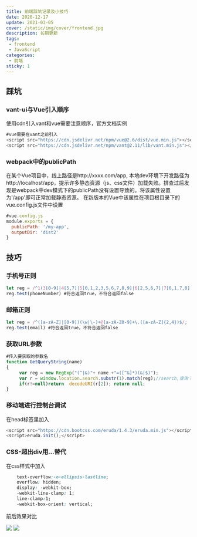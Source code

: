 ```yaml
---
title: 前端踩坑记录及小技巧
date: 2020-12-17
update: 2021-03-05
cover: /static/img/cover/frontend.jpg
description: 长期更新
tags:
 - frontend
 - JavaScript
categories: 
 - 前端
sticky: 1
---
```


## 踩坑
### vant-ui与Vue引入顺序
使用cdn引入vant和vue需要注意顺序，官方文档实例
``` js
#vue需要在vant之前引入
<script src="https://cdn.jsdelivr.net/npm/vue@2.6/dist/vue.min.js"></script>
<script src="https://cdn.jsdelivr.net/npm/vant@2.11/lib/vant.min.js"></script>
```
### webpack中的publicPath
在某个Vue项目中，线上路径是http://xxxx.com/app, 本地dev环境下开发路径为http://localhost/app，提示许多静态资源（js、css文件）加载失败。排查过后发现是webpack中dev模式下的publicPath没有设置导致的。将该属性设置为'/app'即可正常加载静态资源。
在新版本的Vue中该属性在项目根目录下的vue.config.js文件中设置
``` js
#vue.config.js
module.exports = {
  publicPath: '/my-app',
  outputDir: 'dist2'
}
```
## 技巧
### 手机号正则
``` js
let reg = /^1(3[0-9]|4[5,7]|5[0,1,2,3,5,6,7,8,9]|6[2,5,6,7]|7[0,1,7,8]|8[0-9]|9[1,8,9])\d{8}$/;
reg.test(phoneNumber) #符合返回true，不符合返回false
```
### 邮箱正则
``` js
let reg = /^([a-zA-Z]|[0-9])(\w|\-)+@[a-zA-Z0-9]+\.([a-zA-Z]{2,4})$/;
reg.test(email) #符合返回true，不符合返回false
```
### 获取URL参数
``` js
#传入要获取的参数名
function GetQueryString(name)
{
     var reg = new RegExp("(^|&)"+ name +"=([^&]*)(&|$)");
     var r = window.location.search.substr(1).match(reg);//search,查询？后面的参数，并匹配正则
     if(r!=null)return  decodeURI(r[2]); return null;
}
```
### 移动端进行控制台调试
在head标签里加入
``` js
<script src="https://cdn.bootcss.com/eruda/1.4.3/eruda.min.js"></script>
<script>eruda.init();</script>
```
### CSS-超出div用...替代
在css样式中加入
``` css
    text-overflow:-o-ellipsis-lastline;
    overflow: hidden;
    display: -webkit-box;
    -webkit-line-clamp: 1;
    line-clamp:1;
    -webkit-box-orient: vertical;
```
前后效果对比 

![](/blog/2020-12-17/before.jpg)
![](/blog/2020-12-17/after.jpg)
